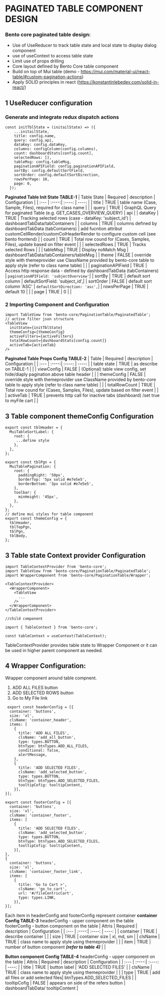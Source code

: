 # PAGINATED TABLE COMPONENT DESIGN

### Bento core paginated table design:

* Use of UseReducer to track table state and local state to display dialog component
* use of useContext to access table state
* Limit use of props drilling
* Core layout defined by Bento Core table component
* Build on top of Mui table (demo - https://mui.com/material-ui/react-table/#custom-pagination-actions)
* Apply SOLID principles in react (https://konstantinlebedev.com/solid-in-react/)

## 1 UseReducer configuration

### Generate and integrate redux dispatch actions
```
const initTblState = (initailState) => ({
    ...initailState,
    title: config.name,
    query: config.api,
    dataKey: config.dataKey,
    columns: configColumn(config.columns),
    count: dashboardStats[config.count],
    selectedRows: [],
    tableMsg: config.tableMsg,
    paginationAPIField: config.paginationAPIField,
    sortBy: config.defaultSortField,
    sortOrder: config.defaultSortDirection,
    rowsPerPage: 10,
    page: 0,
  });
```
**Paginated Table Init State TABLE-1**
| Table State | Required | description   | Configuration |
| :---        |    :----:|    :----:     |     ----: |
| title | TRUE | table name (Case, Sample, Files), required for class name | |
| query | TRUE | GraphQL Query for paginated Table (e.g. GET_CASES_OVERVIEW_QUERY) | api |
| dataKey | TRUE | Tracking selected rows (case - dataKey: 'subject_id') | dashboardTabData/tabContainers | 
| columns | TRUE | columns defined by dashboardTabData (tabContainers) | add fucntion attribut customCellRender/customColHeaderRender to configure custom cell (see bento frontend) | 
| count | TRUE | Total row cound for (Cases, Samples, Files), update based on filter event | | 
| selectedRows | TRUE | Tracks selected Rows | |
| tableMsg | TRUE |  Display noMatch Msg | dashboardTabData/tabContainers/tableMsg |
| theme | FALSE |  override style with themeprovider use ClassName provided by bento-core table to apply style (refer to class name table) | |
| paginationAPIField | TRUE |  Access http response data - defined by dashboardTabData (tabContainers) | ```paginationAPIField: 'subjectOverview'```|
| sortBy | TRUE | default sort column | defaultSortField: 'subject_id',|
| sortOrder | FALSE | default sort column 'ASC' | ```defaultSortDirection: 'asc',```|
| rowsPerPage | TRUE | default 10 | |
| page | TRUE | 0 | |


### 2 Importing Component and Configuration
```
import TableView from 'bento-core/PaginationTable/PaginatedTable';
// active filter json structure
<TableView
  initState={initTblState}
  themeConfig={themeConfig}
  activeFilters={activeFilters}
  totalRowCount={dashboardStats[config.count]}
  activeTab={activeTab}
/> 
```

**Paginated Table Props Config TABLE-2**
| Table | Required | description   | Configuration |
| :---        |    :----:|    :----:     |     ----: |
| table state | TRUE | as describe on TABLE-1 | |
| viewConfig | FALSE | (Optional) table view config, set hide/diaply pagination above table header | |
| themeConfig | FALSE | override style with themeprovider use ClassName provided by bento-core table to apply style (refer to class name table) | |
| totalRowCount | TRUE | Total row cound for (Cases, Samples, Files), update based on filter event | |
| activeTab | TRUE | prevents http call for inactive tabs (dashboard) /set true to myFile cart | |

## 3 Table component themeConfig Configuration
```
export const tblHeader = {
  MuiTableSortLabel: {
    root: {
     ...define style
    },
  },
};

export const tblPgn = {
  MuiTablePagination: {
    root: {
      paddingRight: '50px',
      borderTop: '5px solid #e7e5e5',
      borderBottom: '3px solid #e7e5e5',
    },
    toolbar: {
      minHeight: '45px',
    },
  },
};
// define mui styles for table component
export const themeConfig = {
  tblHeader,
  tblTopPgn,
  tblPgn,
  tblBody,
};
```

## 3 Table state Context provider Configuration
```
import TableContextProvider from 'bento-core';
import TableView from 'bento-core/PaginationTable/PaginatedTable';
import WrapperComponent from 'bento-core/PaginationTable/Wrapper';

<TableContextProvider>
  <WrapperComponent>
    <TableView
      ...
    />
  </WrapperComponent>
</TableContextProvider>

//child component

import { TableContext } from 'bento-core';

const tableContext = useContext(TableContext);

```
TableContextProvider provides table state to Wrapper Component or it can be used in higher parent component as needed.

#### 

## 4 Wrapper Configuration:
Wrapper component around table compnent. 
1. ADD ALL FILES button
2. ADD SELECTED ROWS button
3. Go to My File link

```
 export const headerConfig = [{
  container: 'buttons',
  size: 'xl',
  clsName: 'container_header',
  items: [
    {
      title: 'ADD ALL FILES',
      clsName: 'add_all_button',
      type: types.BUTTON,
      btnType: btnTypes.ADD_ALL_FILES,
      conditional: false,
      alertMessage,
    },
    {
      title: 'ADD SELECTED FILES',
      clsName: 'add_selected_button',
      type: types.BUTTON,
      btnType: btnTypes.ADD_SELECTED_FILES,
      tooltipCofig: tooltipContent,
    }],
}];

export const footerConfig = [{
  container: 'buttons',
  size: 'xl',
  clsName: 'container_footer',
  items: [
    {
      title: 'ADD SELECTED FILES',
      clsName: 'add_selected_button',
      type: types.BUTTON,
      btnType: btnTypes.ADD_SELECTED_FILES,
      tooltipCofig: tooltipContent,
    }],
},
{
  container: 'buttons',
  size: 'xl',
  clsName: 'container_footer_link',
  items: [
    {
      title: 'Go to Cart >',
      clsName: 'go_to_cart',
      url: '#/fileCentricCart',
      type: types.LINK,
    }],
}];
```

Each item in headerConfig and footerConfig represent container
**container Config TABLE-3**
headerConfig - upper component on the table
footerConfig - button component on the table
| Attris | Required | description   | Configuration |
| :---        |    :----:|    :----:     |     ----: |
| container | TRUE | describe container | |
| size | TRUE | container size | xl, md, sm |
| clsName | TRUE | class name to apply style using themeprovider | |
| item | TRUE | number of button component ***(refer to table 4)*** | |

**Button component Config TABLE-4**
headerConfig - upper component on the table
| Attris | Required | description   | Configuration |
| :---        |    :----:|    :----:     |     ----: |
| title | TRUE | button label | 'ADD SELECTED FILES' |
| clsName | TRUE | class name to apply style using themeprovider | |
| type | TRUE | add all files or add selected files| btnTypes.ADD_SELECTED_FILES |
| tooltipCofig | FALSE | appears on side of the refers button | dashboardTabData/ tooltipContent |


